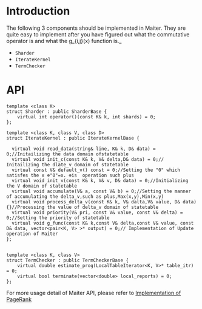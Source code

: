 # Introduction #

The following 3 components should be implemented in Maiter. They are quite easy to implement after you have figured out what the commutative operator is and what the g_{i,j}(x) function is._

  * `Sharder`
  * `IterateKernel`
  * `TermChecker`

# API #

```
template <class K>
struct Sharder : public SharderBase {
    virtual int operator()(const K& k, int shards) = 0;
};

template <class K, class V, class D>
struct IterateKernel : public IterateKernelBase {

  virtual void read_data(string& line, K& k, D& data) = 0;//Initailizing the data domain ofstatetable
  virtual void init_c(const K& k, V& delta,D& data) = 0;// Initailizing the dlate_v domaim of statetable
  virtual const V& default_v() const = 0;//Setting the "0" which satisfes the x ⊕"0"=x. ⊕is  operation such plus
  virtual void init_v(const K& k, V& v, D& data) = 0;//Initializing the V domain of statetable
  virtual void accumulate(V& a, const V& b) = 0;//Setting the manner of accumulating the delta_v,such as plus,Max(x,y),Min(x,y)
  virtual void process_delta_v(const K& k, V& dalta,V& value, D& data){}//Processing the value of delta_v domain of statetable 
  virtual void priority(V& pri, const V& value, const V& delta) = 0;//Setting the priority of statetable 
  virtual void g_func(const K& k,const V& delta,const V& value, const D& data, vector<pair<K, V> >* output) = 0;// Implementation of Update operation of Maiter
};


template <class K, class V>
struct TermChecker : public TermCheckerBase {
    virtual double estimate_prog(LocalTableIterator<K, V>* table_itr) = 0;
    virtual bool terminate(vector<double> local_reports) = 0;
};
```
For more usage detail of Maiter API, please refer to
<a href='http://code.google.com/p/maiter/wiki/Guidance#Implementation_of'>Implementation of PageRank</a>